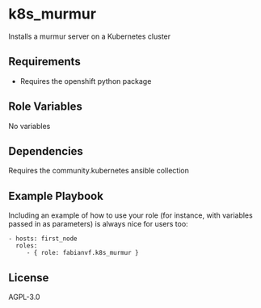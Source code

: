k8s_murmur
=========

Installs a murmur server on a Kubernetes cluster

Requirements
------------

- Requires the openshift python package

Role Variables
--------------

No variables

Dependencies
------------

Requires the community.kubernetes ansible collection

Example Playbook
----------------

Including an example of how to use your role (for instance, with variables passed in as parameters) is always nice for users too:

    - hosts: first_node
      roles:
         - { role: fabianvf.k8s_murmur }

License
-------

AGPL-3.0
